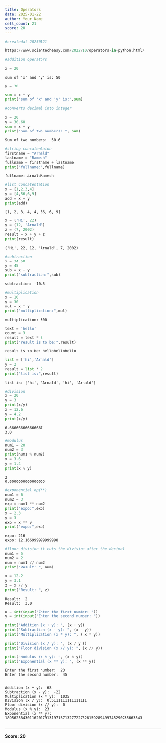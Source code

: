 ```yaml
---
title: Operators
date: 2025-01-22
author: Your Name
cell_count: 21
score: 20
---
```


```python
#createdat 20250121
```


```python
https://www.scientecheasy.com/2022/10/operators-in-python.html/
```


```python
#addition operators
```


```python
x = 20

```

    sum of 'x' and 'y' is: 50



```python
y = 30
```


```python
sum = x + y
print("sum of 'x' and 'y' is:",sum)
```


```python
#converts decimal into integer
```


```python
x = 20 
y = 30.60 
sum = x + y 
print("Sum of two numbers: ", sum) 

```

    Sum of two numbers:  50.6



```python
#string concatentaion 
firstname = "Arnald"
lastname = "Ramesh"
fullname = firstname + lastname
print("fullname:",fullname)
```

    fullname: ArnaldRamesh



```python
#list concatentation
x = [1,2,3,4]
y = [4,56,6,9]
add = x + y
print(add)
```

    [1, 2, 3, 4, 4, 56, 6, 9]



```python
x = ('Hi', 22)
y = (12, 'Arnald')
z = (7, 2002)
result = x + y + z
print(result)

```

    ('Hi', 22, 12, 'Arnald', 7, 2002)



```python
#subtraction
x = 34.50
y = 45
sub = x - y
print("subtraction:",sub)
```

    subtraction: -10.5



```python
#multiplication
x = 10
y = 30
mul = x * y
print("multiplication:",mul)
```

    multiplication: 300



```python
text = 'hello'
count = 3
result = text * 3
print("result is to be:",result)
```

    result is to be: hellohellohello



```python
list = ['hi','Arnald']
y = 2
result = list * 2
print("list is:",result)
```

    list is: ['hi', 'Arnald', 'hi', 'Arnald']



```python
#division
x = 20
y = 3
print(x/y)
x = 12.6
y = 4.2
print(x/y)
```

    6.666666666666667
    3.0



```python
#modulus
num1 = 20
num2 = 3
print(num1 % num2)
x = 3.6
y = 1.4
print(x % y)
```

    2
    0.8000000000000003



```python
#exponential op(**)
num1 = 6
num2 = 3
exp = num1 ** num2
print("expo:",exp)
x = 2.3
y = 3
exp = x ** y
print("expo:",exp)

```

    expo: 216
    expo: 12.166999999999998



```python
#floor division it cuts the division after the decimal
num1 = 5
num2 = 2
num = num1 // num2
print("Result: ", num)

x = 12.2
y = 3.1
z = x // y
print("Result: ", z)

```

    Result:  2
    Result:  3.0



```python
x = int(input("Enter the first number: "))
y = int(input("Enter the second number: "))

print("Addition (x + y): ", (x + y))
print("Subtraction (x - y): ", (x - y))
print("Multiplication (x * y): ", ( x * y))

print("Division (x / y): ", (x / y ))
print("Floor division (x // y): ", (x // y))

print("Modulus (x % y): ", (x % y))
print("Exponential (x ** y): ", (x ** y))

```

    Enter the first number:  23
    Enter the second number:  45


    Addition (x + y):  68
    Subtraction (x - y):  -22
    Multiplication (x * y):  1035
    Division (x / y):  0.5111111111111111
    Floor division (x // y):  0
    Modulus (x % y):  23
    Exponential (x ** y):  18956258430116202791319715713277227626159289499745290235663543



```python

```


---
**Score: 20**